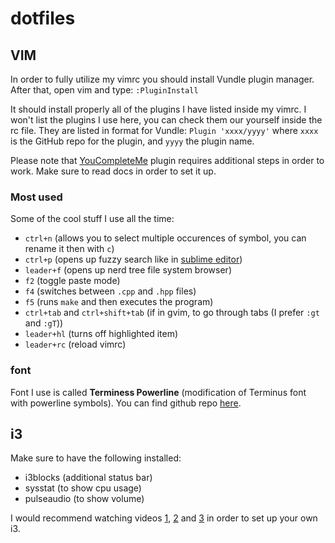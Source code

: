 # dotfiles

## VIM
In order to fully utilize my vimrc you should install Vundle plugin manager.
After that, open vim and type:
	`:PluginInstall`

It should install properly all of the plugins I have listed inside my vimrc.
I won't list the plugins I use here, you can check them our yourself inside the rc
file. They are listed in format for Vundle: `Plugin 'xxxx/yyyy'` 
where `xxxx` is the GitHub repo for the plugin, and `yyyy` the plugin name.

Please note that [YouCompleteMe](https://github.com/Valloric/YouCompleteMe) plugin
requires additional steps in order to work. Make sure to read docs in order to set it up.

### Most used
Some of the cool stuff I use all the time:
* `ctrl+n` (allows you to select multiple occurences of symbol, you can rename it then with `c`)
* `ctrl+p` (opens up fuzzy search like in [sublime editor](http://docs.sublimetext.info/en/latest/file_management/file_management.html))
* `leader+f` (opens up nerd tree file system browser)
* `f2` (toggle paste mode)
* `f4` (switches between `.cpp` and `.hpp` files)
* `f5` (runs `make` and then executes the program)
* `ctrl+tab` and `ctrl+shift+tab` (if in gvim, to go through tabs (I prefer `:gt` and `:gT`))
* `leader+hl` (turns off highlighted item)
* `leader+rc` (reload vimrc)

### font
Font I use is called **Terminess Powerline** (modification of Terminus font with powerline symbols).
You can find github repo [here](https://github.com/powerline/fonts).

## i3
Make sure to have the following installed:
* i3blocks (additional status bar)
* sysstat (to show cpu usage)
* pulseaudio (to show volume)

I would recommend watching videos [1](https://www.youtube.com/watch?v=j1I63wGcvU4),
[2](https://www.youtube.com/watch?v=8-S0cWnLBKg) and [3](https://www.youtube.com/watch?v=ARKIwOlazKI)
in order to set up your own i3.

